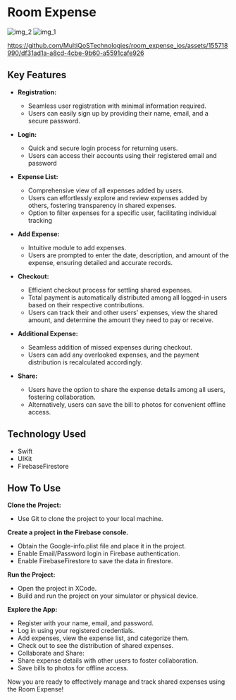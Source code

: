 # Room Expense

![img_2](https://github.com/MultiQoSTechnologies/room_expense_ios/assets/155718990/e4aa7312-a552-4c79-9efe-7877de04ac15)
![img_1](https://github.com/MultiQoSTechnologies/room_expense_ios/assets/155718990/69d71209-2b2a-42ab-a6aa-8171543b361c)
 

https://github.com/MultiQoSTechnologies/room_expense_ios/assets/155718990/df31ad1a-a8cd-4cbe-9b60-a5591cafe926

 
## Key Features

* **Registration:**
  - Seamless user registration with minimal information required.
  - Users can easily sign up by providing their name, email, and a secure password.

* **Login:**
  - Quick and secure login process for returning users.
  - Users can access their accounts using their registered email and password

* **Expense List:**
  - Comprehensive view of all expenses added by users.
  - Users can effortlessly explore and review expenses added by others, fostering transparency in shared expenses.
  - Option to filter expenses for a specific user, facilitating individual tracking

* **Add Expense:**
  - Intuitive module to add expenses.
  - Users are prompted to enter the date, description, and amount of the expense, ensuring detailed and accurate records.

* **Checkout:**
  - Efficient checkout process for settling shared expenses.
  - Total payment is automatically distributed among all logged-in users based on their respective contributions.
  - Users can track their and other users' expenses, view the shared amount, and determine the amount they need to pay or receive.

* **Additional Expense:**
  - Seamless addition of missed expenses during checkout.
  - Users can add any overlooked expenses, and the payment distribution is recalculated accordingly.

* **Share:**
  - Users have the option to share the expense details among all users, fostering collaboration.
  - Alternatively, users can save the bill to photos for convenient offline access.
    
## Technology Used

* Swift
* UIKit
* FirebaseFirestore

## How To Use

**Clone the Project:**
 - Use Git to clone the project to your local machine.

**Create a project in the Firebase console.**
 - Obtain the Google-info.plist file and place it in the project.
 - Enable Email/Password login in Firebase authentication.
 - Enable FirebaseFirestore to save the data in firestore.
   
**Run the Project:**
 - Open the project in XCode.
 - Build and run the project on your simulator or physical device.
   
**Explore the App:**
 - Register with your name, email, and password.
 - Log in using your registered credentials.
 - Add expenses, view the expense list, and categorize them.
 - Check out to see the distribution of shared expenses.
 - Collaborate and Share:
 - Share expense details with other users to foster collaboration.
 - Save bills to photos for offline access.

Now you are ready to effectively manage and track shared expenses using the Room Expense!
